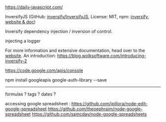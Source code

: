 https://daily-javascript.com/

InversifyJS (GitHub: [inversify/InversifyJS](https://github.com/inversify/InversifyJS), License: MIT, npm: [inversify](https://www.npmjs.com/package/inversify), [website & doc](https://inversify.io/))

Inversify dependency injection / inversion of control.

injecting a logger

For more information and extensive documentation, head over to the [website](https://inversify.io/). An introduction: https://blog.wolksoftware.com/introducing-inversify-2



https://code.google.com/apis/console


npm install googleapis google-auth-library --save



----------------
formulas ?
tags ?
dates ?


accessing google spreadsheet :
https://github.com/jpillora/node-edit-google-spreadsheet
https://github.com/theoephraim/node-google-spreadsheet
https://github.com/samcday/node-google-spreadsheets
